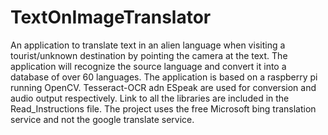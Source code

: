 # TextOnImageTranslator
An application to translate text in an alien language when visiting a tourist/unknown destination by pointing the camera at the text. The application will recognize the source language and convert it into a database of over 60 languages.
The application is based on a raspberry pi running OpenCV.
Tesseract-OCR adn ESpeak are used for conversion and audio output respectively.
Link to all the libraries are included in the Read_Instructions file.
The project uses the free Microsoft bing translation service and not the google translate service.
